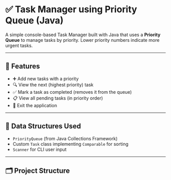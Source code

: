 # ✅ Task Manager using Priority Queue (Java)

A simple console-based Task Manager built with Java that uses a **Priority Queue** to manage tasks by priority. Lower priority numbers indicate more urgent tasks.

---

## 📌 Features

- ➕ Add new tasks with a priority
- 🔍 View the next (highest priority) task
- ✅ Mark a task as completed (removes it from the queue)
- 📋 View all pending tasks (in priority order)
- 🚪 Exit the application

---

## 🧠 Data Structures Used

- `PriorityQueue` (from Java Collections Framework)
- Custom `Task` class implementing `Comparable` for sorting
- `Scanner` for CLI user input

---

## 🗂️ Project Structure

